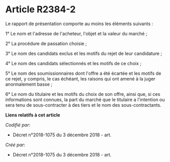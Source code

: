 # Article R2384-2

Le rapport de présentation comporte au moins les éléments suivants :

1° Le nom et l'adresse de l'acheteur, l'objet et la valeur du marché ;

2° La procédure de passation choisie ;

3° Le nom des candidats exclus et les motifs du rejet de leur candidature ;

4° Le nom des candidats sélectionnés et les motifs de ce choix ;

5° Le nom des soumissionnaires dont l'offre a été écartée et les motifs de ce rejet, y compris, le cas échéant, les raisons
qui ont amené à la juger anormalement basse ;

6° Le nom du titulaire et les motifs du choix de son offre, ainsi que, si ces informations sont connues, la part du marché
que le titulaire a l'intention ou sera tenu de sous-contracter à des tiers et le nom des sous-contractants.

**Liens relatifs à cet article**

_Codifié par_:

  - Décret n°2018-1075 du 3 décembre 2018 - art.

_Créé par_:

  - Décret n°2018-1075 du 3 décembre 2018 - art.
